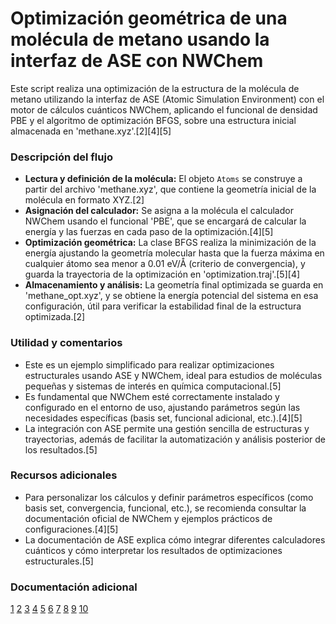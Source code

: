 # Optimización geométrica de una molécula de metano usando la interfaz de ASE con NWChem

Este script realiza una optimización de la estructura de la molécula de metano utilizando la interfaz de ASE (Atomic Simulation Environment) con el motor de cálculos cuánticos NWChem, aplicando el funcional de densidad PBE y el algoritmo de optimización BFGS, sobre una estructura inicial almacenada en 'methane.xyz'.[2][4][5]

### Descripción del flujo

- **Lectura y definición de la molécula:** El objeto `Atoms` se construye a partir del archivo 'methane.xyz', que contiene la geometría inicial de la molécula en formato XYZ.[2]
- **Asignación del calculador:** Se asigna a la molécula el calculador NWChem usando el funcional 'PBE', que se encargará de calcular la energía y las fuerzas en cada paso de la optimización.[4][5]
- **Optimización geométrica:** La clase BFGS realiza la minimización de la energía ajustando la geometría molecular hasta que la fuerza máxima en cualquier átomo sea menor a 0.01 eV/Å (criterio de convergencia), y guarda la trayectoria de la optimización en 'optimization.traj'.[5][4]
- **Almacenamiento y análisis:** La geometría final optimizada se guarda en 'methane_opt.xyz', y se obtiene la energía potencial del sistema en esa configuración, útil para verificar la estabilidad final de la estructura optimizada.[2]

### Utilidad y comentarios

- Este es un ejemplo simplificado para realizar optimizaciones estructurales usando ASE y NWChem, ideal para estudios de moléculas pequeñas y sistemas de interés en química computacional.[5]
- Es fundamental que NWChem esté correctamente instalado y configurado en el entorno de uso, ajustando parámetros según las necesidades específicas (basis set, funcional adicional, etc.).[4][5]
- La integración con ASE permite una gestión sencilla de estructuras y trayectorias, además de facilitar la automatización y análisis posterior de los resultados.[5]

### Recursos adicionales

- Para personalizar los cálculos y definir parámetros específicos (como basis set, convergencia, funcional, etc.), se recomienda consultar la documentación oficial de NWChem y ejemplos prácticos de configuraciones.[4][5]
- La documentación de ASE explica cómo integrar diferentes calculadores cuánticos y cómo interpretar los resultados de optimizaciones estructurales.[5]

### Documentación adicional

[1](https://www.ehu.eus/sgi/ARCHIVOS/Nwchem)
[2](http://www.fqt.izt.uam.mx/software_fqt/user/userpdf.pdf)
[3](https://wiki.fysik.dtu.dk/ase/ase/optimize.html?highlight=bfgs)
[4](https://wiki.fysik.dtu.dk/ase/ase/calculators/nwchem.html)
[5](http://www.fqt.izt.uam.mx/software_fqt/user_4.7/user/userpdf.pdf)
[6](https://pubs.acs.org/doi/10.1021/acs.jctc.3c00421)
[7](https://nwchemgit.github.io/Geometry-Optimization.html)
[8](https://github.com/openbabel/openbabel/issues/2290)
[9](https://gitlab.com/ase/ase/blob/master/doc/ase/calculators/nwchem.rst)
[10](https://www.youtube.com/playlist?list=PLkbV4NC7mZIXvouZ4vhWeQIEsw4GJ3v6I)
